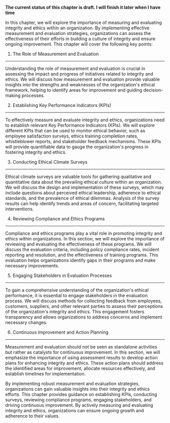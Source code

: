**The current status of this chapter is draft. I will finish it later when I have time**

In this chapter, we will explore the importance of measuring and evaluating integrity and ethics within an organization. By implementing effective measurement and evaluation strategies, organizations can assess the effectiveness of their efforts in building a culture of integrity and ensure ongoing improvement. This chapter will cover the following key points:

1. The Role of Measurement and Evaluation
-----------------------------------------

Understanding the role of measurement and evaluation is crucial in assessing the impact and progress of initiatives related to integrity and ethics. We will discuss how measurement and evaluation provide valuable insights into the strengths and weaknesses of the organization's ethical framework, helping to identify areas for improvement and guiding decision-making processes.

2. Establishing Key Performance Indicators (KPIs)
-------------------------------------------------

To effectively measure and evaluate integrity and ethics, organizations need to establish relevant Key Performance Indicators (KPIs). We will explore different KPIs that can be used to monitor ethical behavior, such as employee satisfaction surveys, ethics training completion rates, whistleblower reports, and stakeholder feedback mechanisms. These KPIs will provide quantifiable data to gauge the organization's progress in fostering integrity and ethics.

3. Conducting Ethical Climate Surveys
-------------------------------------

Ethical climate surveys are valuable tools for gathering qualitative and quantitative data about the prevailing ethical culture within an organization. We will discuss the design and implementation of these surveys, which may include questions about perceived ethical leadership, adherence to ethical standards, and the prevalence of ethical dilemmas. Analysis of the survey results can help identify trends and areas of concern, facilitating targeted interventions.

4. Reviewing Compliance and Ethics Programs
-------------------------------------------

Compliance and ethics programs play a vital role in promoting integrity and ethics within organizations. In this section, we will explore the importance of reviewing and evaluating the effectiveness of these programs. We will discuss the evaluation criteria, including policy compliance rates, incident reporting and resolution, and the effectiveness of training programs. This evaluation helps organizations identify gaps in their programs and make necessary improvements.

5. Engaging Stakeholders in Evaluation Processes
------------------------------------------------

To gain a comprehensive understanding of the organization's ethical performance, it is essential to engage stakeholders in the evaluation process. We will discuss methods for collecting feedback from employees, customers, suppliers, and other relevant parties to assess their perceptions of the organization's integrity and ethics. This engagement fosters transparency and allows organizations to address concerns and implement necessary changes.

6. Continuous Improvement and Action Planning
---------------------------------------------

Measurement and evaluation should not be seen as standalone activities but rather as catalysts for continuous improvement. In this section, we will emphasize the importance of using assessment results to develop action plans for enhancing integrity and ethics. These action plans should address the identified areas for improvement, allocate resources effectively, and establish timelines for implementation.

By implementing robust measurement and evaluation strategies, organizations can gain valuable insights into their integrity and ethics efforts. This chapter provides guidance on establishing KPIs, conducting surveys, reviewing compliance programs, engaging stakeholders, and driving continuous improvement. By actively measuring and evaluating integrity and ethics, organizations can ensure ongoing growth and adherence to their values.
